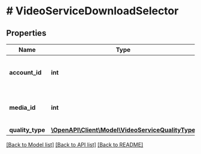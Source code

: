 # # VideoServiceDownloadSelector

## Properties

Name | Type | Description | Notes
------------ | ------------- | ------------- | -------------
**account_id** | **int** | &lt;div lang&#x3D;\&quot;ja\&quot;&gt;アカウントID&lt;/div&gt; &lt;div lang&#x3D;\&quot;en\&quot;&gt;Account ID&lt;/div&gt; |
**media_id** | **int** | &lt;div lang&#x3D;\&quot;ja\&quot;&gt;メディアID&lt;/div&gt; &lt;div lang&#x3D;\&quot;en\&quot;&gt;Media ID&lt;/div&gt; |
**quality_type** | [**\OpenAPI\Client\Model\VideoServiceQualityType**](VideoServiceQualityType.md) |  |

[[Back to Model list]](../../README.md#models) [[Back to API list]](../../README.md#endpoints) [[Back to README]](../../README.md)
